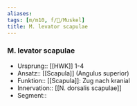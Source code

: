 ```yaml
---
aliases: 
tags: [m/m10, f/🦴/Muskel]
title: M. levator scapulae
---
```

### M. levator scapulae
- Ursprung:: [[HWK]] 1-4
- Ansatz:: [[Scapula]] (Angulus superior)
- Funktion:: [[Scapula]]: Zug nach kranial
- Innervation:: [[N. dorsalis scapulae]]
- Segment:: 